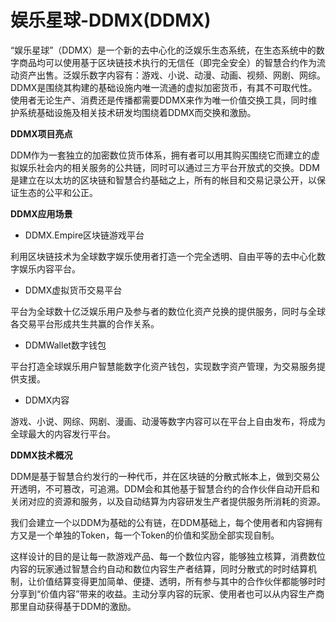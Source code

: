 # 娱乐星球-DDMX(DDMX)

“娱乐星球”（DDMX）是一个新的去中心化的泛娱乐生态系统，在生态系统中的数字商品均可以使用基于区块链技术执行的无信任（即完全安全）的智慧合约作为流动资产出售。泛娱乐数字内容有：游戏、小说、动漫、动画、视频、网剧、网综。DDMX是围绕其构建的基础设施内唯一流通的虚拟加密货币，有其不可取代性。使用者无论生产、消费还是传播都需要DDMX来作为唯一价值交换工具，同时维护系统基础设施及相关技术研发均围绕着DDMX而交换和激励。

**DDMX项目亮点**

DDM作为一套独立的加密数位货币体系，拥有者可以用其购买围绕它而建立的虚拟娱乐社会内的相关服务的公共链，同时可以通过三方平台开放式的交换。DDM是建立在以太坊的区块链和智慧合约基础之上，所有的帐目和交易记录公开，以保证生态的公平和公正。

**DDMX应用场景**

- DDMX.Empire区块链游戏平台

利用区块链技术为全球数字娱乐使用者打造一个完全透明、自由平等的去中心化数字娱乐内容平台。

- DDMX虚拟货币交易平台

平台为全球数十亿泛娱乐用户及参与者的数位化资产兑换的提供服务，同时与全球各交易平台形成共生共赢的合作关系。

- DDMWallet数字钱包

平台打造全球娱乐用户智慧能数字化资产钱包，实现数字资产管理，为交易服务提供支援。

- DDMX内容

游戏、小说、网综、网剧、漫画、动漫等数字内容可以在平台上自由发布，将成为全球最大的内容发行平台。

**DDMX技术概况**

DDM是基于智慧合约发行的一种代币，并在区块链的分散式帐本上，做到交易公开透明，不可篡改，可追溯。DDM会和其他基于智慧合约的合作伙伴自动开启和关闭对应的资源和服务，以及自动结算为内容研发生产者提供服务所消耗的资源。

我们会建立一个以DDM为基础的公有链，在DDM基础上，每个使用者和内容拥有方又是一个单独的Token，每一个Token的价值和奖励全部实现自制。

这样设计的目的是让每一款游戏产品、每一个数位内容，能够独立核算，消费数位内容的玩家通过智慧合约自动和数位内容生产者结算，同时分散式的时时结算机制，让价值结算变得更加简单、便捷、透明，所有参与其中的合作伙伴都能够时时分享到“价值内容”带来的收益。主动分享内容的玩家、使用者也可以从内容生产商那里自动获得基于DDM的激励。

